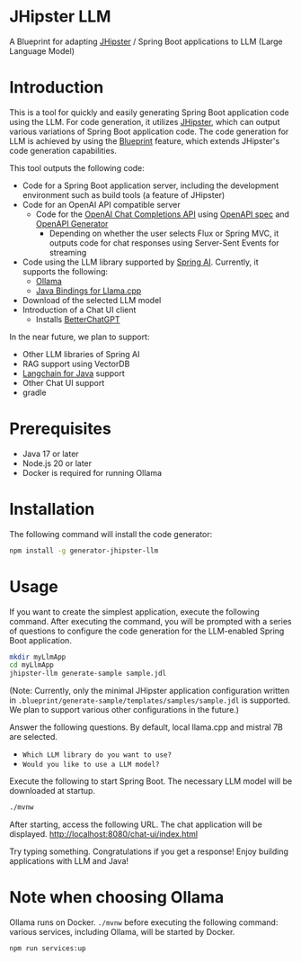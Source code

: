 # JHipster LLM

A Blueprint for adapting [JHipster](https://www.jhipster.tech/) / Spring Boot applications to LLM (Large Language Model)

# Introduction

This is a tool for quickly and easily generating Spring Boot application code using the LLM. For code generation, it utilizes [JHipster](https://www.jhipster.tech/), which can output various variations of Spring Boot application code. The code generation for LLM is achieved by using the [Blueprint](https://www.jhipster.tech/modules/extending-and-customizing/) feature, which extends JHipster's code generation capabilities.

This tool outputs the following code:

- Code for a Spring Boot application server, including the development environment such as build tools (a feature of JHipster)
- Code for an OpenAI API compatible server
    - Code for the [OpenAI Chat Completions API](https://platform.openai.com/docs/api-reference/chat) using [OpenAPI spec](https://github.com/openai/openai-openapi) and [OpenAPI Generator](https://github.com/OpenAPITools/openapi-generator)
        - Depending on whether the user selects Flux or Spring MVC, it outputs code for chat responses using Server-Sent Events for streaming
- Code using the LLM library supported by [Spring AI](https://docs.spring.io/spring-ai/reference/). Currently, it supports the following:
    - [Ollama](https://ollama.com/)
    - [Java Bindings for Llama.cpp](https://github.com/kherud/java-llama.cpp)
- Download of the selected LLM model
- Introduction of a Chat UI client
    - Installs [BetterChatGPT](https://github.com/ztjhz/BetterChatGPT)

In the near future, we plan to support:
- Other LLM libraries of Spring AI
- RAG support using VectorDB
- [Langchain for Java](https://github.com/langchain4j/langchain4j) support
- Other Chat UI support
- gradle

# Prerequisites
- Java 17 or later
- Node.js 20 or later
- Docker is required for running Ollama

# Installation

The following command will install the code generator:

```bash
npm install -g generator-jhipster-llm
```

# Usage

If you want to create the simplest application, execute the following command. After executing the command, you will be prompted with a series of questions to configure the code generation for the LLM-enabled Spring Boot application.

```bash
mkdir myLlmApp
cd myLlmApp
jhipster-llm generate-sample sample.jdl
```
(Note: Currently, only the minimal JHipster application configuration written in `.blueprint/generate-sample/templates/samples/sample.jdl` is supported. We plan to support various other configurations in the future.)

Answer the following questions. By default, local llama.cpp and mistral 7B are selected.
- `Which LLM library do you want to use?`
- `Would you like to use a LLM model?`

Execute the following to start Spring Boot. The necessary LLM model will be downloaded at startup.
```bash
./mvnw
```
After starting, access the following URL. The chat application will be displayed.
[http://localhost:8080/chat-ui/index.html](http://localhost:8080/chat-ui/index.html)

Try typing something. Congratulations if you get a response! Enjoy building applications with LLM and Java!

# Note when choosing Ollama
Ollama runs on Docker.
`./mvnw` before executing the following command: various services, including Ollama, will be started by Docker.
```bash
npm run services:up
```